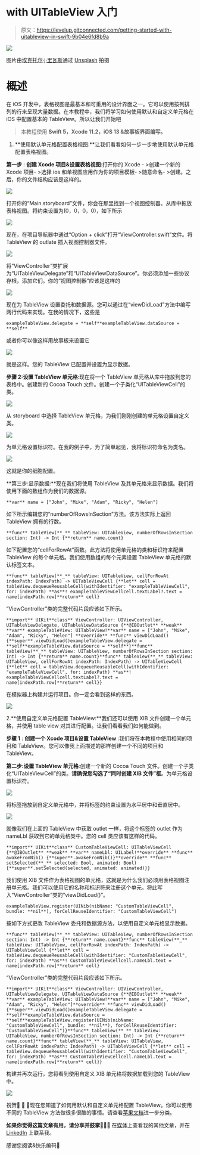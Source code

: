 # with UITableView 入门

> 原文：<https://levelup.gitconnected.com/getting-started-with-uitableview-in-swift-9b04e6fd8b9a>

![](img/c56884743f01739010a77eee970f3862.png)

图片由[埃克托尔·j·里瓦斯](https://unsplash.com/@hjrc33)通过 [Unsplash](https://unsplash.com/) 拍摄

# **概述**

在 iOS 开发中，表格视图是最基本和可重用的设计界面之一。它可以使用按列排列的行来呈现大量数据。在本教程中，我们将学习如何使用默认和自定义单元格在 iOS 中配置基本的 TableView。所以让我们开始吧

> 本教程使用 **Swift 5，Xcode 11.2，iOS 13 &故事板界面编写。**

1.  **使用默认单元格配置表格视图:**让我们看看如何一步一步地使用默认单元格配置表格视图。

**第一步** : **创建 Xcode 项目&设置表格视图**:打开你的 Xcode - >创建一个新的 Xcode 项目- >选择 ios 和单视图应用作为你的项目模板- >随意命名- >创建。之后，你的文件结构应该是这样的。

![](img/2c5e72cfd6b994c2483b0de636d4ad6e.png)

打开你的“Main.storyboard”文件，你会在那里找到一个视图控制器。从库中拖放表格视图。将约束设置为(0，0，0，0)，如下所示

![](img/00afe227f7226ec6f4b424214d620e17.png)

现在，在项目导航器中通过“Option + click”打开“ViewController.swift”文件。将 TableView 的 outlate 插入视图控制器文件。

![](img/f0d5db899e859674e35beb203bb98442.png)

将“ViewController”类扩展为“UITableViewDelegate”和“UITableViewDataSource”。你必须添加一些协议存根，添加它们。你的“视图控制器”应该是这样的

![](img/d89b454b8ad620b93e918966ae382e82.png)

现在为 TableView 设置委托和数据源。您可以通过在“viewDidLoad”方法中编写两行代码来实现。在我的情况下，这些是

```
exampleTableView.delegate = **self**exampleTableView.dataSource = **self**
```

或者你可以像这样用故事板来设置它

![](img/7cb76aa308f342a511c6488a8c65856b.png)

就是这样。您的 TableView 已配置并设置为显示数据。

**步骤 2:设置 TableView 单元格**:现在将一个 TableView 单元格从库中拖放到您的表格中。创建新的 Cocoa Touch 文件。创建一个子类化“UITableViewCell”的类。

![](img/9a5e622f320d863c09eb52528ef04ae7.png)

从 storyboard 中选择 TableView 单元格，为我们刚刚创建的单元格设置自定义类。

![](img/1cbdb058dcb4064e976727fef3991de3.png)

为单元格设置标识符。在我的例子中，为了简单起见，我将标识符命名为类名。

![](img/d96e4cfe537b185858f3c6bd81671e8c.png)

这就是你的细胞配置。

**第三步:显示数据:**现在我们将使用 TableView 及其单元格来显示数据。我们将使用下面的数组作为我们的数据源。

```
**var** name = ["John", "Mike", "Adam", "Ricky", "Helen"]
```

如下所示编辑您的“numberOfRowsInSection”方法。该方法实际上返回 TableView 拥有的行数。

```
**func** tableView(**_** tableView: UITableView, numberOfRowsInSection section: Int) -> Int {**return** name.count}
```

如下配置您的“cellForRowAt”函数。此方法将使用单元格的类和标识符来配置 TableView 的每个单元格。我们使用数组的每个元素设置 TableView 单元格的默认标签文本。

```
**func** tableView(**_** tableView: UITableView, cellForRowAt indexPath: IndexPath) -> UITableViewCell {**let** cell = tableView.dequeueReusableCell(withIdentifier: "exampleTableViewCell", for: indexPath) **as**! exampleTableViewCellcell.textLabel?.text = name[indexPath.row]**return** cell}
```

“ViewController”类的完整代码片段应该如下所示。

```
**import** UIKit**class** ViewController: UIViewController, UITableViewDelegate, UITableViewDataSource {**@IBOutlet** **weak** **var** exampleTableView: UITableView!**var** name = ["John", "Mike", "Adam", "Ricky", "Helen"] **override** **func** viewDidLoad() {**super**.viewDidLoad()exampleTableView.delegate = **self**exampleTableView.dataSource = **self**}**func** tableView(**_** tableView: UITableView, numberOfRowsInSection section: Int) -> Int {**return** name.count}**func** tableView(**_** tableView: UITableView, cellForRowAt indexPath: IndexPath) -> UITableViewCell {**let** cell = tableView.dequeueReusableCell(withIdentifier: "exampleTableViewCell", for: indexPath) **as**! exampleTableViewCellcell.textLabel?.text = name[indexPath.row]**return** cell}}
```

在模拟器上构建并运行项目。你一定会看到这样的东西。

![](img/b4643d59f7a1e321f566a0861854a5cf.png)

2.**使用自定义单元格配置 TableView:**我们还可以使用 XIB 文件创建一个单元格，并使用 table view 对其进行配置。让我们看看我们如何能做到。

**步骤 1** : **创建一个 Xcode 项目&设置 TableView** :我们将在本教程中使用相同的项目和 TableView。您可以像我上面描述的那样创建一个不同的项目和 TableView。

**第二步:设置 TableView 单元格**:创建一个新的 Cocoa Touch 文件。创建一个子类化“UITableViewCell”的类。**请确保您勾选了“同时创建 XIB 文件”框**。为单元格设置标识符。

![](img/7ac4e90578142838479397474beee8ae.png)

将标签拖放到自定义单元格中，并将标签的约束设置为水平居中和垂直居中。

![](img/2fd0b140f4a00597f38cb983b337dca8.png)

就像我们在上面的 TableView 中获取 outlet 一样，将这个标签的 outlet 作为 nameLbl 获取到它的单元格类中。您的 cell 类应该有这样的代码。

```
**import** UIKit**class** CustomTableViewCell: UITableViewCell {**@IBOutlet** **weak** **var** nameLbl: UILabel!**override** **func** awakeFromNib() {**super**.awakeFromNib()}**override** **func** setSelected(**_** selected: Bool, animated: Bool) {**super**.setSelected(selected, animated: animated)}}
```

我们使用 XIB 文件作为表格视图的单元格，这就是为什么我们必须用表格视图注册单元格。我们可以使用它的名称和标识符来注册这个单元。将此写入“ViewController”类的“viewDidLoad()”。

```
exampleTableView.register(UINib(nibName: "CustomTableViewCell", bundle: **nil**), forCellReuseIdentifier: "CustomTableViewCell")
```

按如下方式更改 TableView 委托和数据源方法，以使用自定义单元格显示数据。

```
**func** tableView(**_** tableView: UITableView, numberOfRowsInSection section: Int) -> Int {**return** name.count}**func** tableView(**_** tableView: UITableView, cellForRowAt indexPath: IndexPath) -> UITableViewCell {**let** cell = tableView.dequeueReusableCell(withIdentifier: "CustomTableViewCell", for: indexPath) **as**! CustomTableViewCellcell.nameLbl.text = name[indexPath.row]**return** cell}
```

“ViewController”类的完整代码片段应该如下所示。

```
**import** UIKit**class** ViewController: UIViewController, UITableViewDelegate, UITableViewDataSource {**@IBOutlet** **weak** **var** exampleTableView: UITableView!**var** name = ["John", "Mike", "Adam", "Ricky", "Helen"]**override** **func** viewDidLoad() {**super**.viewDidLoad()exampleTableView.delegate = **self**exampleTableView.dataSource = **self**exampleTableView.register(UINib(nibName: "CustomTableViewCell", bundle: **nil**), forCellReuseIdentifier: "CustomTableViewCell")}**func** tableView(**_** tableView: UITableView, numberOfRowsInSection section: Int) -> Int {**return** name.count}**func** tableView(**_** tableView: UITableView, cellForRowAt indexPath: IndexPath) -> UITableViewCell {**let** cell = tableView.dequeueReusableCell(withIdentifier: "CustomTableViewCell", for: indexPath) **as**! CustomTableViewCellcell.nameLbl.text = name[indexPath.row]**return** cell}}
```

构建并再次运行，您将看到使用自定义 XIB 单元格将数据加载到您的 TableView 中。

![](img/d8dd60d9a41c30c52e041d5c75228c16.png)

祝贺🎉 🎉 🎉现在您知道了如何用默认和自定义单元格配置 TableView。你可以使用不同的 TableView 方法做很多很酷的事情。请查看[苹果文档](https://developer.apple.com/documentation/uikit/uitableview)进一步分类。

**如果你觉得这篇文章有用，请分享并鼓掌**👏👏👏
在[媒体](https://medium.com/@arifulislam14)上查看我的其他文章，并在 [LinkedIn](https://www.linkedin.com/in/arifparvez14/) 上联系我。

感谢您阅读&快乐编码🙂